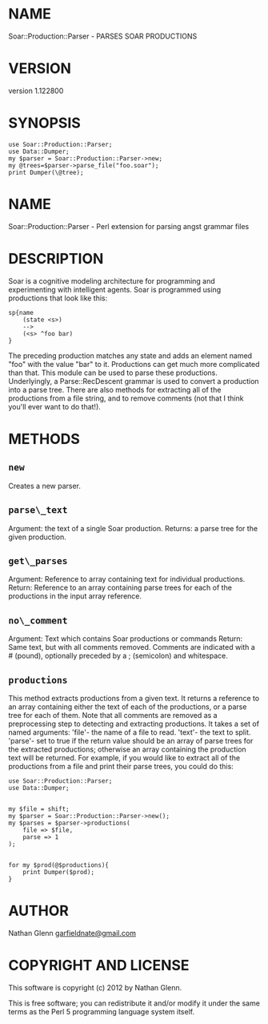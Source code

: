 # NAME

Soar::Production::Parser - PARSES SOAR PRODUCTIONS

# VERSION

version 1.122800

# SYNOPSIS

    use Soar::Production::Parser;
    use Data::Dumper;
    my $parser = Soar::Production::Parser->new;
    my @trees=$parser->parse_file("foo.soar");
    print Dumper(\@tree);

# NAME

Soar::Production::Parser - Perl extension for parsing angst grammar files

# DESCRIPTION

Soar is a cognitive modeling architecture for programming and experimenting with intelligent agents. Soar is programmed using productions that look like this:

	sp{name
		(state <s>)
		-->
		(<s> ^foo bar)
	}

The preceding production matches any state and adds an element named "foo" with the value "bar" to it. Productions can get much more complicated than that.
This module can be used to parse these productions. Underlyingly, a Parse::RecDescent grammar is used to convert a production into a parse tree. 
There are also methods for extracting all of the productions from a file string, and to remove comments (not that I think you'll ever want to do that!). 

# METHODS

## `new`

Creates a new parser.

## `parse\_text`

Argument: the text of a single Soar production.
Returns: a parse tree for the given production.

## `get\_parses`

Argument: Reference to array containing text for individual productions.
Return: Reference to an array containing parse trees for each of the productions in the input array reference.

## `no\_comment`

Argument: Text which contains Soar productions or commands
Return: Same text, but with all comments removed. Comments are indicated with a \# (pound), optionally preceded by a ; (semicolon) and whitespace.

## `productions`

This method extracts productions from a given text. It returns a reference to an array containing either the text of each of the productions, or a parse tree for each of them. Note that all comments are removed as a preprocessing step to detecting and extracting productions. It takes a set of named arguments:
'file'- the name of a file to read.
'text'- the text to split.
'parse'- set to true if the return value should be an array of parse trees for the extracted productions; otherwise an array containing the production text will be returned.
For example, if you would like to extract all of the productions from a file and print their parse trees, you could do this:

    use Soar::Production::Parser;
	use Data::Dumper;
	

	my $file = shift;
	my $parser = Soar::Production::Parser->new();
	my $parses = $parser->productions(
		file => $file,
		parse => 1
	);
	

	for my $prod(@$productions){
		print Dumper($prod);
	}

# AUTHOR

Nathan Glenn <garfieldnate@gmail.com>

# COPYRIGHT AND LICENSE

This software is copyright (c) 2012 by Nathan Glenn.

This is free software; you can redistribute it and/or modify it under
the same terms as the Perl 5 programming language system itself.
